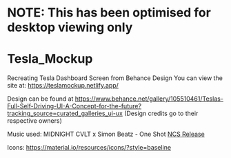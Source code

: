 # NOTE: This has been optimised for desktop viewing only
# Tesla_Mockup
Recreating Tesla Dashboard Screen from Behance Design
You can view the site at: https://teslamockup.netlify.app/

Design can be found at https://www.behance.net/gallery/105510461/Teslas-Full-Self-Driving-UI-A-Concept-for-the-future?tracking_source=curated_galleries_ui-ux (Design credits go to their respective owners)

Music used: MIDNIGHT CVLT x Simon Beatz - One Shot [NCS Release](https://www.youtube.com/watch?v=gwjcaaK5W8A)

Icons: https://material.io/resources/icons/?style=baseline
